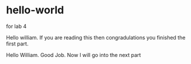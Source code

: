 # hello-world

for lab 4


Hello william. 
If you are reading this then congradulations you finished the first part.

Hello William.
Good Job.
 Now I will go into the next part
